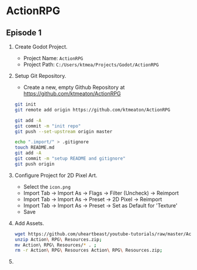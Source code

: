 # ActionRPG

## Episode 1

1. Create Godot Project.

   - Project Name: ```ActionRPG```
   - Project Path: ```C:/Users/ktmea/Projects/Godot/ActionRPG```

1. Setup Git Repository.

    - Create a new, empty Github Repository at <https://github.com/ktmeaton/ActionRPG>

    ```bash
    git init
    git remote add origin https://github.com/ktmeaton/ActionRPG

    git add -A
    git commit -m "init repo"
    git push --set-upstream origin master

    echo ".import/" > .gitignore
    touch README.md
    git add -A
    git commit -m "setup README and gitignore"
    git push origin
    ```

1. Configure Project for 2D Pixel Art.

    - Select the ```icon.png```
    - Import Tab -> Import As -> Flags -> Filter (Uncheck) -> Reimport
    - Import Tab -> Import As -> Preset -> 2D Pixel -> Reimport
    - Import Tab -> Import As -> Preset -> Set as Default for 'Texture'
    - Save


1. Add Assets.

    ```bash
    wget https://github.com/uheartbeast/youtube-tutorials/raw/master/Action%20RPG/Action%20RPG%20Resources.zip ;
    unzip Action\ RPG\ Resources.zip;
    mv Action\ RPG\ Resources/* . ;
    rm -r Action\ RPG\ Resources Action\ RPG\ Resources.zip;
    ```

1.
